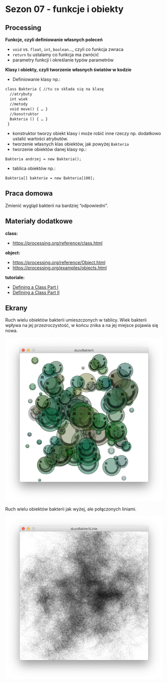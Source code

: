 # Sezon 07 - funkcje i obiekty

## Processing

**Funkcje, czyli definiowanie własnych poleceń**
- `void` vs. `float`, `int`, `boolean`…, czyli co funkcja zwraca 
- `return` tu ustalamy co funkcja ma zwrócić
- parametry funkcji i określanie typów parametrów

**Klasy i obiekty, czyli tworzenie własnych światów w kodzie**
- Definiowanie klasy np.:
```Processing
class Bakteria { //tu co składa się na klasę
  //atrybuty
  int wiek
  //metody
  void move() { … } 
  //konstruktor
  Bakteria () { … }
 }
```
- konstruktor tworzy obiekt klasy i może  robić inne rzeczy np. dodatkowo ustalić wartości atrybutów. 
- tworzenie własnych klas obiektów, jak powyżej `Bakteria`
- tworzenie obiektów danej klasy np.:
```Processing
Bakteria andrzej = new Bakteria();
```
- tablica obiektów np.:
```Processing
Bakteria[] bakterie = new Bakteria[100];
```

## Praca domowa
Zmienić wygląd bakterii na bardziej “odpowiedni”.

## Materiały dodatkowe

**class:**
- https://processing.org/reference/class.html

**object:**
- https://processing.org/reference/Object.html
- https://processing.org/examples/objects.html

**tutoriale:**
- [Defining a Class Part I](https://youtu.be/lmgcMPRa1qw)
- [Defining a Class Part II](https://youtu.be/XwfOVFelLoo)

## Ekrany

Ruch wielu obiektów bakterii umieszczonych w tablicy. Wiek bakterii wpływa na jej przezroczystość, w końcu znika a na jej miejsce pojawia się nowa.

![](duzoBakterii.png)

Ruch wielu obiektów bakterii jak wyżej, ale połączonych liniami.

![](duzoBakteriiLinie.png)
